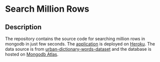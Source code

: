 # Search Million Rows

## Description

The repository contains the source code for searching million rows in mongodb in just few seconds. 
The [application](https://search-million-rows.huanglipang.me/) is deployed on [Heroku](https://dashboard.heroku.com/apps).
The data source is from [urban-dictionary-words-dataset](https://www.kaggle.com/therohk/urban-dictionary-words-dataset/version/1) 
and the database is hosted on [Mongodb Atlas](https://www.mongodb.com/).
